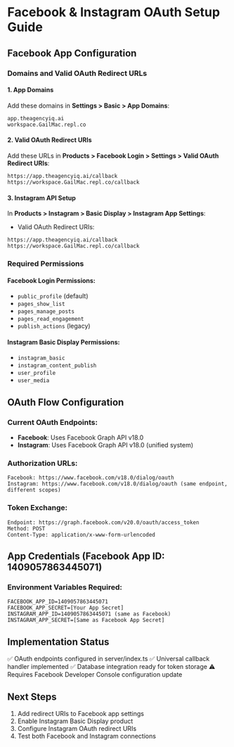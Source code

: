 # Facebook & Instagram OAuth Setup Guide

## Facebook App Configuration

### Domains and Valid OAuth Redirect URLs

#### 1. App Domains
Add these domains in **Settings > Basic > App Domains**:
```
app.theagencyiq.ai
workspace.GailMac.repl.co
```

#### 2. Valid OAuth Redirect URIs
Add these URLs in **Products > Facebook Login > Settings > Valid OAuth Redirect URIs**:
```
https://app.theagencyiq.ai/callback
https://workspace.GailMac.repl.co/callback
```

#### 3. Instagram API Setup
In **Products > Instagram > Basic Display > Instagram App Settings**:
- Valid OAuth Redirect URIs:
```
https://app.theagencyiq.ai/callback
https://workspace.GailMac.repl.co/callback
```

### Required Permissions

#### Facebook Login Permissions:
- `public_profile` (default)
- `pages_show_list`
- `pages_manage_posts`
- `pages_read_engagement`
- `publish_actions` (legacy)

#### Instagram Basic Display Permissions:
- `instagram_basic`
- `instagram_content_publish`
- `user_profile`
- `user_media`

## OAuth Flow Configuration

### Current OAuth Endpoints:
- **Facebook**: Uses Facebook Graph API v18.0
- **Instagram**: Uses Facebook Graph API v18.0 (unified system)

### Authorization URLs:
```
Facebook: https://www.facebook.com/v18.0/dialog/oauth
Instagram: https://www.facebook.com/v18.0/dialog/oauth (same endpoint, different scopes)
```

### Token Exchange:
```
Endpoint: https://graph.facebook.com/v20.0/oauth/access_token
Method: POST
Content-Type: application/x-www-form-urlencoded
```

## App Credentials (Facebook App ID: 1409057863445071)

### Environment Variables Required:
```
FACEBOOK_APP_ID=1409057863445071
FACEBOOK_APP_SECRET=[Your App Secret]
INSTAGRAM_APP_ID=1409057863445071 (same as Facebook)
INSTAGRAM_APP_SECRET=[Same as Facebook App Secret]
```

## Implementation Status
✅ OAuth endpoints configured in server/index.ts
✅ Universal callback handler implemented
✅ Database integration ready for token storage
⚠️ Requires Facebook Developer Console configuration update

## Next Steps
1. Add redirect URIs to Facebook app settings
2. Enable Instagram Basic Display product
3. Configure Instagram OAuth redirect URIs
4. Test both Facebook and Instagram connections